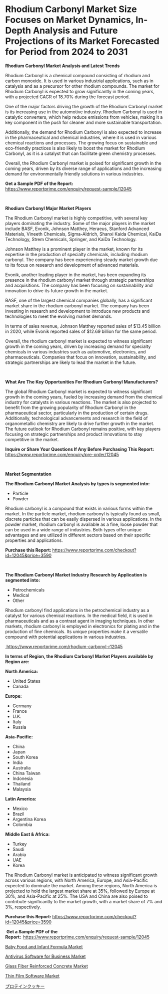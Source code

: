 <p><h1>Rhodium Carbonyl Market Size Focuses on Market Dynamics, In-Depth Analysis and Future Projections of its Market Forecasted for Period from 2024 to 2031</h1></p><p><strong>Rhodium Carbonyl Market Analysis and Latest Trends</strong></p>
<p><p>Rhodium Carbonyl is a chemical compound consisting of rhodium and carbon monoxide. It is used in various industrial applications, such as in catalysis and as a precursor for other rhodium compounds. The market for Rhodium Carbonyl is expected to grow significantly in the coming years, with a projected CAGR of 18.70% during the forecast period.</p><p>One of the major factors driving the growth of the Rhodium Carbonyl market is its increasing use in the automotive industry. Rhodium Carbonyl is used in catalytic converters, which help reduce emissions from vehicles, making it a key component in the push for cleaner and more sustainable transportation.</p><p>Additionally, the demand for Rhodium Carbonyl is also expected to increase in the pharmaceutical and chemical industries, where it is used in various chemical reactions and processes. The growing focus on sustainable and eco-friendly practices is also likely to boost the market for Rhodium Carbonyl, as it is a catalyst that can facilitate green chemistry processes.</p><p>Overall, the Rhodium Carbonyl market is poised for significant growth in the coming years, driven by its diverse range of applications and the increasing demand for environmentally friendly solutions in various industries.</p></p>
<p><strong>Get a Sample PDF of the Report:&nbsp;</strong> <a href="https://www.reportprime.com/enquiry/request-sample/12045">https://www.reportprime.com/enquiry/request-sample/12045</a></p>
<p>&nbsp;</p>
<p><strong>Rhodium Carbonyl Major Market Players</strong></p>
<p><p>The Rhodium Carbonyl market is highly competitive, with several key players dominating the industry. Some of the major players in the market include BASF, Evonik, Johnson Matthey, Heraeus, Stanford Advanced Materials, Vineeth Chemicals, Sigma-Aldrich, Shanxi Kaida Chemical, KaiDa Technology, Strem Chemicals, Springer, and KaiDa Technology.</p><p>Johnson Matthey is a prominent player in the market, known for its expertise in the production of specialty chemicals, including rhodium carbonyl. The company has been experiencing steady market growth due to its focus on research and development of advanced materials.</p><p>Evonik, another leading player in the market, has been expanding its presence in the rhodium carbonyl market through strategic partnerships and acquisitions. The company has been focusing on sustainability and innovation to drive its future growth in the market.</p><p>BASF, one of the largest chemical companies globally, has a significant market share in the rhodium carbonyl market. The company has been investing in research and development to introduce new products and technologies to meet the evolving market demands.</p><p>In terms of sales revenue, Johnson Matthey reported sales of $13.45 billion in 2020, while Evonik reported sales of $12.69 billion for the same period.</p><p>Overall, the rhodium carbonyl market is expected to witness significant growth in the coming years, driven by increasing demand for specialty chemicals in various industries such as automotive, electronics, and pharmaceuticals. Companies that focus on innovation, sustainability, and strategic partnerships are likely to lead the market in the future.</p></p>
<p>&nbsp;</p>
<p><strong>What Are The Key Opportunities For Rhodium Carbonyl Manufacturers?</strong></p>
<p><p>The global Rhodium Carbonyl market is expected to witness significant growth in the coming years, fueled by increasing demand from the chemical industry for catalysts in various reactions. The market is also projected to benefit from the growing popularity of Rhodium Carbonyl in the pharmaceutical sector, particularly in the production of certain drugs. Additionally, technological advancements and research in the field of organometallic chemistry are likely to drive further growth in the market. The future outlook for Rhodium Carbonyl remains positive, with key players focusing on strategic partnerships and product innovations to stay competitive in the market.</p></p>
<p><strong>Inquire or Share Your Questions If Any Before Purchasing This Report:</strong> <a href="https://www.reportprime.com/enquiry/pre-order/12045">https://www.reportprime.com/enquiry/pre-order/12045</a></p>
<p>&nbsp;</p>
<p><strong>Market Segmentation</strong></p>
<p><strong>The Rhodium Carbonyl Market Analysis by types is segmented into:</strong></p>
<p><ul><li>Particle</li><li>Powder</li></ul></p>
<p><p>Rhodium carbonyl is a compound that exists in various forms within the market. In the particle market, rhodium carbonyl is typically found as small, discrete particles that can be easily dispersed in various applications. In the powder market, rhodium carbonyl is available as a fine, loose powder that can be used in a wide range of industries. Both types offer unique advantages and are utilized in different sectors based on their specific properties and applications.</p></p>
<p><strong>Purchase this Report:&nbsp;</strong><a href="https://www.reportprime.com/checkout?id=12045&price=3590">https://www.reportprime.com/checkout?id=12045&price=3590</a></p>
<p>&nbsp;</p>
<p><strong>The Rhodium Carbonyl Market Industry Research by Application is segmented into:</strong></p>
<p><ul><li>Petrochemicals</li><li>Medical</li><li>Other</li></ul></p>
<p><p>Rhodium carbonyl find applications in the petrochemical industry as a catalyst for various chemical reactions. In the medical field, it is used in pharmaceuticals and as a contrast agent in imaging techniques. In other markets, rhodium carbonyl is employed in electronics for plating and in the production of fine chemicals. Its unique properties make it a versatile compound with potential applications in various industries.</p></p>
<p><a href="https://www.reportprime.com/rhodium-carbonyl-r12045">&nbsp;https://www.reportprime.com/rhodium-carbonyl-r12045</a></p>
<p><strong>In terms of Region, the Rhodium Carbonyl Market Players available by Region are:</strong></p>
<p>
    <p> <strong> North America: </strong>
        <ul>
            <li>United States</li>
            <li>Canada</li>
        </ul>
        </p> 
    <p> <strong> Europe: </strong>
        <ul>
            <li>Germany</li>
            <li>France</li>
            <li>U.K.</li>
            <li>Italy</li>
            <li>Russia</li>
        </ul>
        </p> 
    <p> <strong> Asia-Pacific: </strong>
        <ul>
            <li>China</li>
            <li>Japan</li>
            <li>South Korea</li>
            <li>India</li>
            <li>Australia</li>
            <li>China Taiwan</li>
            <li>Indonesia</li>
            <li>Thailand</li>
            <li>Malaysia</li>
        </ul>
        </p> 
    <p> <strong> Latin America: </strong>
        <ul>
            <li>Mexico</li>
            <li>Brazil</li>
            <li>Argentina Korea</li>
            <li>Colombia</li>
        </ul>
        </p> 
    <p> <strong> Middle East & Africa: </strong>
        <ul>
            <li>Turkey</li>
            <li>Saudi</li>
            <li>Arabia</li>
            <li>UAE</li>
            <li>Korea</li>
        </ul>
    </p>
    </p>
<p><p>The Rhodium Carbonyl market is anticipated to witness significant growth across various regions, with North America, Europe, and Asia-Pacific expected to dominate the market. Among these regions, North America is projected to hold the largest market share at 35%, followed by Europe at 30%, and Asia-Pacific at 25%. The USA and China are also poised to contribute significantly to the market growth, with a market share of 7% and 3%, respectively.</p></p>
<p><strong>Purchase this Report: </strong><a href="https://www.reportprime.com/checkout?id=12045&price=3590">https://www.reportprime.com/checkout?id=12045&price=3590</a></p>
<p>&nbsp;<strong>Get a Sample PDF of the Report:&nbsp;&nbsp;</strong><a href="https://www.reportprime.com/enquiry/request-sample/12045">https://www.reportprime.com/enquiry/request-sample/12045</a></p>
<p><strong></strong></p>
<p><p><a href="https://medium.com/@mdmasty/baby-food-and-infant-formula-market-forecast-global-market-trends-and-analysis-from-2024-to-2031-82aca03e73cd">Baby Food and Infant Formula Market</a></p><p><a href="https://issuu.com/reportprime-2/docs/antivirus-software-for-business-market-size-2030.p">Antivirus Software for Business Market</a></p><p><a href="https://github.com/nathandecarvalho/Market-Research-Report-List-4/blob/main/glass-fiber-reinforced-concrete-market.md">Glass Fiber Reinforced Concrete Market</a></p><p><a href="https://www.linkedin.com/pulse/thin-film-software-market-share-new-trends-analysis-its-x0qke">Thin Film Software Market</a></p><p><a href="https://medium.com/@rcabello548791/%E3%83%97%E3%83%AD%E3%83%86%E3%82%A4%E3%83%B3%E3%82%AF%E3%83%83%E3%82%AD%E3%83%BC%E5%B8%82%E5%A0%B4%E8%AA%BF%E6%9F%BB-%E7%94%A3%E6%A5%AD%E3%81%AE%E9%80%B2%E5%8C%96-%E3%81%8A%E3%82%88%E3%81%B32031%E5%B9%B4%E3%81%BE%E3%81%A7%E3%81%AE%E4%BA%88%E6%B8%AC-ea1274bf8371">プロテインクッキー</a></p></p>